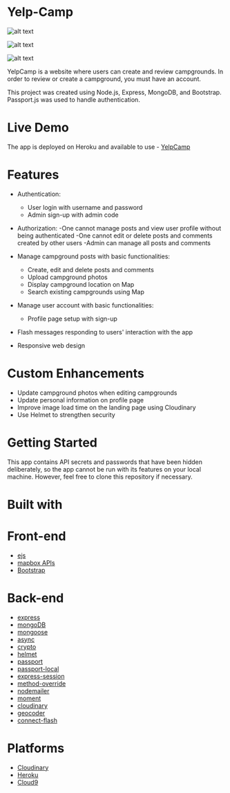 # Yelp-Camp

![alt text](https://res.cloudinary.com/web-dev-app/image/upload/v1619012118/YelpCamp/Screenshot_503_ujwps3.png)

![alt text](https://res.cloudinary.com/web-dev-app/image/upload/v1619012821/YelpCamp/Screenshot_513_nfoaos.png)

![alt text](https://res.cloudinary.com/web-dev-app/image/upload/v1619013505/YelpCamp/Screenshot_514_f0xvmq.png)

YelpCamp is a website where users can create and review campgrounds. In order to review or create a campground, you must have an account.

This project was created using Node.js, Express, MongoDB, and Bootstrap. Passport.js was used to handle authentication.

# Live Demo

The app is deployed on Heroku and available to use -
[YelpCamp](https://arcane-coast-57572.herokuapp.com/)

# Features

- Authentication:

  - User login with username and password
  - Admin sign-up with admin code

- Authorization:
  -One cannot manage posts and view user profile without being authenticated
  -One cannot edit or delete posts and comments created by other users
  -Admin can manage all posts and comments

- Manage campground posts with basic functionalities:

  - Create, edit and delete posts and comments
  - Upload campground photos
  - Display campground location on Map
  - Search existing campgrounds using Map

- Manage user account with basic functionalities:

  - Profile page setup with sign-up

- Flash messages responding to users' interaction with the app

- Responsive web design

# Custom Enhancements

- Update campground photos when editing campgrounds
- Update personal information on profile page
- Improve image load time on the landing page using Cloudinary
- Use Helmet to strengthen security

# Getting Started

This app contains API secrets and passwords that have been hidden deliberately, so the app cannot be run with its features on your local machine. However, feel free to clone this repository if necessary.

# Built with

# Front-end

- [ejs](https://ejs.co/)
- [mapbox APIs](https://docs.mapbox.com/)
- [Bootstrap](https://getbootstrap.com/docs/3.3/)

# Back-end

- [express](https://expressjs.com/)
- [mongoDB](https://www.mongodb.com/)
- [mongoose](https://mongoosejs.com/)
- [async](http://caolan.github.io/async/v3/)
- [crypto](https://nodejs.org/api/crypto.html#crypto_crypto)
- [helmet](https://helmetjs.github.io/)
- [passport](http://www.passportjs.org/)
- [passport-local](https://github.com/jaredhanson/passport-local#passport-local)
- [express-session](https://github.com/expressjs/session#express-session)
- [method-override](https://github.com/expressjs/method-override#method-override)
- [nodemailer](https://nodemailer.com/about/)
- [moment](https://momentjs.com/)
- [cloudinary](https://cloudinary.com/)
- [geocoder](https://github.com/wyattdanger/geocoder#geocoder)
- [connect-flash](https://github.com/jaredhanson/connect-flash#connect-flash)

# Platforms

- [Cloudinary](https://cloudinary.com/)
- [Heroku](https://dashboard.heroku.com)
- [Cloud9](https://aws.amazon.com/cloud9/?origin=c9io)
